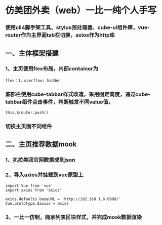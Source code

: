 # 仿美团外卖（web）一比一纯个人手写

### 使用cli4脚手架工具、stylus预处理器、cube-ui组件库，vue-router作为主界面tab栏切换，axios作为http库

## 一、主体框架搭建
### 1、主页使用flex布局，内部container为 
``` 
flex：1，overflow: hidden 
``` 
### 底部栏使用cube-tabbar样式改造，采用固定高度，通过cube-tabbar组件点击事件，判断触发不同value值，
```
this.$router.push() 
``` 
### 切换主页面不同组件

## 二、主页推荐数据mook

### 1、扒拉美团官网数据成到json
### 2、导入axios并挂载到vue原型上

```
import Vue from 'vue'
import axios from 'axios'

axios.defaults.baseURL = 'http://192.168.1.6:8080/'
Vue.prototype.$axios = axios
```
### 3、一比一仿制，商家列表区块样式，并完成mook数据渲染
